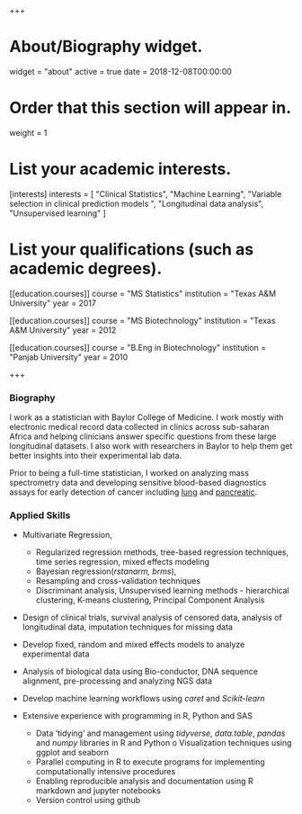 +++
# About/Biography widget.
widget = "about"
active = true
date = 2018-12-08T00:00:00

# Order that this section will appear in.
weight = 1

# List your academic interests.
[interests]
  interests = [
    "Clinical Statistics",
    "Machine Learning",
    "Variable selection in clinical prediction models ",
    "Longitudinal data analysis",
    "Unsupervised learning"
  ]

# List your qualifications (such as academic degrees).
[[education.courses]]
  course = "MS Statistics"
  institution = "Texas A&M University"
  year = 2017

[[education.courses]]
  course = "MS Biotechnology"
  institution = "Texas A&M University"
  year = 2012

[[education.courses]]
  course = "B.Eng in Biotechnology"
  institution = "Panjab University"
  year = 2010
 
+++

### Biography

I work as a statistician with Baylor College of Medicine. I work mostly with electronic medical record data collected in clinics across sub-saharan Africa and helping clinicians answer specific questions from these large longitudinal datasets. I also work with researchers in Baylor to help them get better insights into their experimental lab data.   

Prior to being a full-time statistician, I worked on analyzing mass spectrometry data and developing sensitive blood-based diagnostics assays for early detection of cancer including  [lung](https://www.ncbi.nlm.nih.gov/pubmed/30003238) and [pancreatic](https://www.ncbi.nlm.nih.gov/pubmed/28376157).   


### Applied Skills  


* Multivariate Regression, 
    + Regularized regression methods, tree-based regression techniques, time series regression, mixed             effects modeling
    + Bayesian regression(*rstanarm, brms*), 
    + Resampling and cross-validation techniques  
    + Discriminant analysis, Unsupervised learning methods - hierarchical clustering, K-means clustering,         Principal Component Analysis  
    

* Design of clinical trials, survival analysis of censored data, analysis of longitudinal data, imputation techniques for missing data  


* Develop fixed, random and mixed effects models to analyze experimental data  


* Analysis of biological data using Bio-conductor, DNA sequence alignment, pre-processing and analyzing NGS data  


* Develop machine learning workflows using *caret* and *Scikit-learn*  

* Extensive experience with programming in R, Python and SAS  
   + Data ‘tidying’ and management using *tidyverse*, *data.table*, *pandas* and *numpy* libraries in R           and Python o Visualization techniques using ggplot and seaborn  
   + Parallel computing in R to execute programs for implementing computationally intensive procedures  
   + Enabling reproducible analysis and documentation using R markdown and jupyter notebooks  
   + Version control using github  

